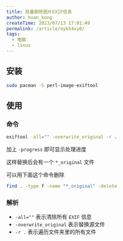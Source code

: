 ```yaml
---
title: 批量删除图片EXIF信息
author: huan_kong
createTime: 2023/07/13 17:01:49
permalink: /article/oykh4xy0/
tags:
  - 电脑
  - linux
---
```


## 安装

~~~bash
sudo pacman -S perl-image-exiftool
~~~

## 使用

### 命令

~~~bash
exiftool -all="" -overwrite_original -r .
~~~

加上 `-progress` 即可显示处理进度

这样替换后会有一个 `*_original` 文件

可以用下面这个命令删除

~~~bash
find . -type f -name "*_original" -delete
~~~

### 解析

- `-all=""` 表示清除所有 `EXIF` 信息
- `-overwrite_original` 表示替换源文件
- `-r .` 表示遍历文件夹里的所有文件
